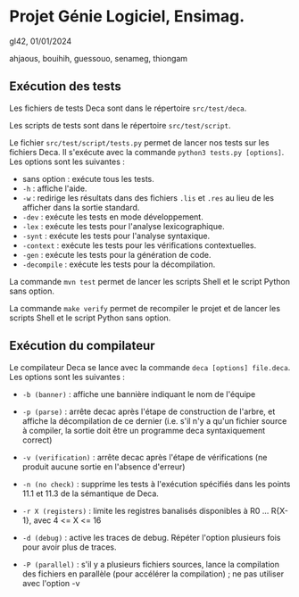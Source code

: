 # Projet Génie Logiciel, Ensimag.
gl42, 01/01/2024

ahjaous, bouihih, guessouo, senameg, thiongam

## Exécution des tests

Les fichiers de tests Deca sont dans le répertoire `src/test/deca`.

Les scripts de tests sont dans le répertoire `src/test/script`.

Le fichier `src/test/script/tests.py` permet de lancer nos tests sur les fichiers Deca. Il s'exécute avec la commande `python3 tests.py [options]`. Les options sont les suivantes :
- sans option : exécute tous les tests.
- `-h` : affiche l'aide.
- `-w` : redirige les résultats dans des fichiers `.lis` et `.res` au lieu de les afficher dans la sortie standard.
- `-dev` : exécute les tests en mode développement.
- `-lex` : exécute les tests pour l'analyse lexicographique.
- `-synt` : exécute les tests pour l'analyse syntaxique.
- `-context` : exécute les tests pour les vérifications contextuelles.
- `-gen` : exécute les tests pour la génération de code.
- `-decompile` : exécute les tests pour la décompilation.

La commande `mvn test` permet de lancer les scripts Shell et le script Python sans option.

La commande `make verify` permet de recompiler le projet et de lancer les scripts Shell et le script Python sans option.

## Exécution du compilateur

Le compilateur Deca se lance avec la commande `deca [options] file.deca`. Les options sont les suivantes :

- `-b (banner)` : affiche une bannière indiquant le nom de l'équipe

- `-p (parse)` : arrête decac après l'étape de construction de l'arbre, et affiche la décompilation de ce dernier (i.e. s'il n'y a qu'un fichier source à compiler, la sortie doit être un programme deca syntaxiquement correct)

- `-v (verification)` : arrête decac après l'étape de vérifications (ne produit aucune sortie en l'absence d'erreur)

- `-n (no check)` : supprime les tests à l'exécution spécifiés dans les points 11.1 et 11.3 de la sémantique de Deca.

- `-r X (registers)` : limite les registres banalisés disponibles à R0 ... R{X-1}, avec 4 <= X <= 16

- `-d (debug)` : active les traces de debug. Répéter l'option plusieurs fois pour avoir plus de traces.

- `-P (parallel)` : s'il y a plusieurs fichiers sources, lance la compilation des fichiers en parallèle (pour accélérer la compilation) ; ne pas utiliser avec l'option -v

